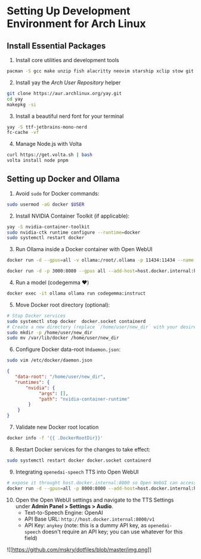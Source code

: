 # Setting Up Development Environment for Arch Linux

## Install Essential Packages

1. Install core utilities and development tools

```bash
pacman -S gcc make unzip fish alacritty neovim starship xclip stow git git-delta base-devel ripgrep fd fzf bottom bat eza procs dust sd nitrogen docker 
```

2. Install yay the _Arch User Repository_ helper

```bash
git clone https://aur.archlinux.org/yay.git
cd yay
makepkg -si
```

3. Install a beautiful nerd font for your terminal

```bash
yay -S ttf-jetbrains-mono-nerd
fc-cache -vf
```

4. Manage Node.js with Volta

```bash
curl https://get.volta.sh | bash
volta install node pnpm
```

## Setting up Docker and Ollama

1. Avoid `sudo` for Docker commands:

```bash
sudo usermod -aG docker $USER
```

2. Install NVIDIA Container Toolkit (if applicable):

```bash
yay -S nvidia-container-toolkit
sudo nvidia-ctk runtime configure --runtime=docker
sudo systemctl restart docker
```

3. Run Ollama inside a Docker container with Open WebUI

```bash
docker run -d --gpus=all -v ollama:/root/.ollama -p 11434:11434 --name ollama ollama/ollama
```

```bash
docker run -d -p 3000:8080 --gpus all --add-host=host.docker.internal:host-gateway -v open-webui:/app/backend/data --name open-webui --restart always ghcr.io/open-webui/open-webui:cuda
```

4. Run a model (codegemma ❤️)

```bash
docker exec -it ollama ollama run codegemma:instruct
```

5. Move Docker root directory (optional):

```bash
# Stop Docker services
sudo systemctl stop docker  docker.socket containerd
# Create a new directory (replace `/home/user/new_dir` with your desired location) 
sudo mkdir -p /home/user/new_dir
sudo mv /var/lib/docker /home/user/new_dir
```

6.  Configure Docker data-root  in`daemon.json`:

```bash
sudo vim /etc/docker/daemon.json
```

```json
{
   "data-root": "/home/user/new_dir",
   "runtimes": {
	   "nvidia": {
	        "args": [],
            "path": "nvidia-container-runtime"
        }
    }
}
```

7. Validate new Docker root location

```bash
docker info -f '{{ .DockerRootDir}}'
```

8. Restart Docker services for the changes to take effect:

```bash
sudo systemctl restart docker docker.socket containerd
```


9. Integrating `openedai-speech` TTS into Open WebUI

```bash
# expose it throught host.docker.internal:8000 so Open WebUI can access it
docker run -d --gpus=all -p 8000:8000 --add-host=host.docker.internal:host-gateway -v tts-voices:/app/voices -v tts-config:/app/config --name openedai-speech ghcr.io/matatonic/openedai-speech:latest
```


10. Open the Open WebUI settings and navigate to the TTS Settings under **Admin Panel > Settings > Audio**.
    - Text-to-Speech Engine: OpenAI
    - API Base URL: `http://host.docker.internal:8000/v1`
    - API Key: `anykey` (note: this is a dummy API key, as `openedai-speech` doesn't require an API key;  you can use whatever for this field)


![[https://github.com/mskry/dotfiles/blob/master/img.png]]
